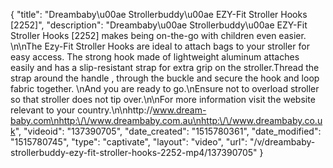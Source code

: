 {
    "title": "Dreambaby\u00ae Strollerbuddy\u00ae EZY-Fit Stroller Hooks [2252]",
    "description": "Dreambaby\u00ae Strollerbuddy\u00ae EZY-Fit Stroller Hooks [2252] makes being on-the-go with children even easier.  \n\nThe Ezy-Fit Stroller Hooks are ideal to attach bags to your stroller for easy access.  The strong hook made of lightweight aluminum attaches easily and has a slip-resistant strap for extra grip on the stroller.Thread the strap around the handle , through the buckle and secure the hook and loop fabric together. \nAnd you are ready to go.\nEnsure not to overload stroller so that stroller does not tip over.\n\nFor more information visit the website relevant to your country.\n\nhttp:\/\/www.dream-baby.com\nhttp:\/\/www.dreambaby.com.au\nhttp:\/\/www.dreambaby.co.uk",
    "videoid": "137390705",
    "date_created": "1515780361",
    "date_modified": "1515780745",
    "type": "captivate",
    "layout": "video",
    "url": "\/v\/dreambaby-strollerbuddy-ezy-fit-stroller-hooks-2252-mp4\/137390705"
}